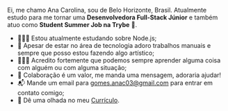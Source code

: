 Ei, me chamo Ana Carolina, sou de Belo Horizonte, Brasil. Atualmente estudo para me tornar uma **Desenvolvedora Full-Stack Júnior** e também atuo como **Student Summer Job na Trybe** 🚀.

- 👩🏽‍💻 Estou atualmente estudando sobre Node.js;
- 🎨 Apesar de estar no área de tecnologia adoro trabalhos manuais e sempre que posso estou fazendo algo artístico;
- 👩🏽‍🎓 Acredito fortemente que podemos sempre aprender alguma coisa com alguém ou com alguma situação;
- 💬 Colaboração é um valor, me manda uma mensagem, adoraria ajudar!
- 📬 Mande um email para gomes.anac03@gmail.com para entrar em contato comigo;
- 📄 Dê uma olhada no meu [Currículo](https://gitconnected.com/gomesanac/resume).
